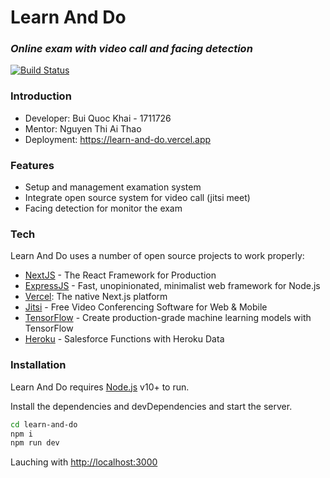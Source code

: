 # Learn And Do
### _Online exam with video call and facing detection_
[![Build Status](https://api.travis-ci.org/joemccann/dillinger.svg)](https://learn-and-do.vercel.app)


### Introduction

- Developer: Bui Quoc Khai - 1711726
- Mentor: Nguyen Thi Ai Thao
- Deployment: <https://learn-and-do.vercel.app>

### Features

- Setup and management examation system
- Integrate open source system for video call (jitsi meet)
- Facing detection for monitor the exam

### Tech

Learn And Do uses a number of open source projects to work properly:

- [NextJS] - The React Framework for Production
- [ExpressJS] - Fast, unopinionated, minimalist web framework for Node.js
- [Vercel]: The native Next.js platform
- [Jitsi] - Free Video Conferencing Software for Web & Mobile
- [TensorFlow] - Create production-grade machine learning models with TensorFlow
- [Heroku] - Salesforce Functions with Heroku Data

### Installation

Learn And Do requires [Node.js](https://nodejs.org/) v10+ to run.

Install the dependencies and devDependencies and start the server.

```sh
cd learn-and-do
npm i
npm run dev
```

Lauching with <http://localhost:3000>

   [NextJS]: <https://nextjs.org/>
   [ExpressJS]: <https://expressjs.com/>
   [Vercel]: <https://vercel.com/solutions/nextjs>
   [Jitsi]: <https://meet.jit.si/>
   [TensorFlow]: <https://www.tensorflow.org/>
   [Heroku]: <https://www.heroku.com/>
